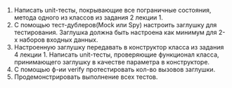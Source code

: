 1. Написать unit-тесты, покрывающие все пограничные состояния, метода одного из классов из задания 2 лекции 1.
2. С помощью тест-дублеров(Mock или Spy) настроить заглушку для тестирования. Заглушка должна быть настроена как минимум
   для 2-х наборов входных данных.
3. Настроенную заглушку передавать в конструктор класса из задания 4 лекции 1. Написать unit-тесты, проверяющие
   функционал класса, принимающего заглушку в качестве параметра в конструкторе.
4. С помощью ф-ии verify протестировать кол-во вызовов заглушки.
5. Продемонстрировать выполнение всех тестов.